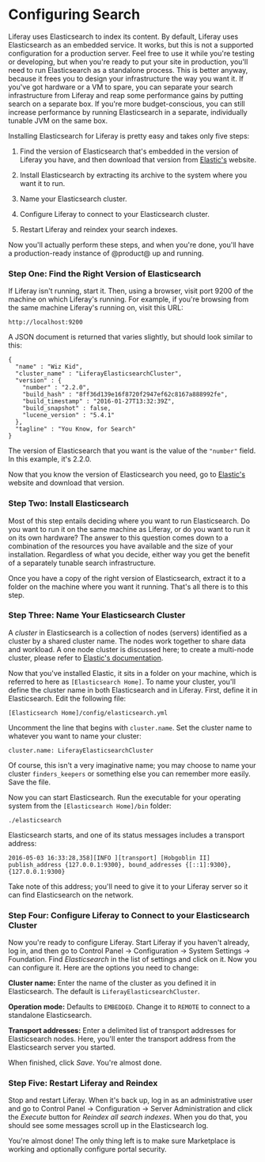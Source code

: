 # Configuring Search [](id=configuring-search)

Liferay uses Elasticsearch to index its content. By default, Liferay uses
Elasticsearch as an embedded service. It works, but this is not a supported
configuration for a production server. Feel free to use it while you're testing
or developing, but when you're ready to put your site in production, you'll need
to run Elasticsearch as a standalone process. This is better anyway, because it
frees you to design your infrastructure the way you want it. If you've got
hardware or a VM to spare, you can separate your search infrastructure from
Liferay and reap some performance gains by putting search on a separate box. If
you're more budget-conscious, you can still increase performance by running
Elasticsearch in a separate, individually tunable JVM on the same box. 

Installing Elasticsearch for Liferay is pretty easy and takes only five steps: 

1. Find the version of Elasticsearch that's embedded in the version of Liferay
   you have, and then download that version from [Elastic's](https://www.elastic.co) 
   website. 

2. Install Elasticsearch by extracting its archive to the system where you want
   it to run. 

3. Name your Elasticsearch cluster.

4. Configure Liferay to connect to your Elasticsearch cluster. 

5. Restart Liferay and reindex your search indexes. 

Now you'll actually perform these steps, and when you're done, you'll have a
production-ready instance of @product@ up and running. 

### Step One: Find the Right Version of Elasticsearch [](id=step-one-find-the-right-version-of-elasticsearch)

If Liferay isn't running, start it. Then, using a browser, visit port 9200 of
the machine on which Liferay's running. For example, if you're browsing from the same machine
Liferay's running on, visit this URL: 

    http://localhost:9200

A JSON document is returned that varies slightly, but should look similar to
this: 

    {
      "name" : "Wiz Kid",
      "cluster_name" : "LiferayElasticsearchCluster",
      "version" : {
        "number" : "2.2.0",
        "build_hash" : "8ff36d139e16f8720f2947ef62c8167a888992fe",
        "build_timestamp" : "2016-01-27T13:32:39Z",
        "build_snapshot" : false,
        "lucene_version" : "5.4.1"
      },
      "tagline" : "You Know, for Search"
    }

The version of Elasticsearch that you want is the value of the `"number"` field.
In this example, it's 2.2.0. 

Now that you know the version of Elasticsearch you need, go to
[Elastic's](https://www.elastic.co) website and download that version. 

### Step Two: Install Elasticsearch [](id=step-two-install-elasticsearch)

Most of this step entails deciding where you want to run Elasticsearch. Do you
want to run it on the same machine as Liferay, or do you want to run it on its
own hardware? The answer to this question comes down to a combination of the
resources you have available and the size of your installation. Regardless of
what you decide, either way you get the benefit of a separately tunable search
infrastructure. 

Once you have a copy of the right version of Elasticsearch, extract it to a
folder on the machine where you want it running. That's all there is to this
step. 

### Step Three: Name Your Elasticsearch Cluster [](id=step-three-name-your-elastic-cluster)

A *cluster* in Elasticsearch is a collection of nodes (servers) identified as a
cluster by a shared cluster name. The nodes work together to share data and
workload. A one node cluster is discussed here; to create a multi-node cluster,
please refer to [Elastic's documentation](https://www.elastic.co/guide/index.html). 

Now that you've installed Elastic, it sits in a folder on your machine, which is
referred to here as `[Elasticsearch Home]`. To name your cluster, you'll define
the cluster name in both Elasticsearch and in Liferay. First, define it in
Elasticsearch. Edit the following file: 

    [Elasticsearch Home]/config/elasticsearch.yml

Uncomment the line that begins with `cluster.name`. Set the cluster name to
whatever you want to name your cluster: 

    cluster.name: LiferayElasticsearchCluster

Of course, this isn't a very imaginative name; you may choose to name your
cluster `finders_keepers` or something else you can remember more easily. Save
the file. 

Now you can start Elasticsearch. Run the executable for your operating system
from the `[Elasticsearch Home]/bin` folder: 

    ./elasticsearch

Elasticsearch starts, and one of its status messages includes a transport address: 

    2016-05-03 16:33:28,358][INFO ][transport] [Hobgoblin II] publish_address {127.0.0.1:9300}, bound_addresses {[::1]:9300}, {127.0.0.1:9300}

Take note of this address; you'll need to give it to your Liferay server so it
can find Elasticsearch on the network. 

### Step Four: Configure Liferay to Connect to your Elasticsearch Cluster [](id=step-four-configure-liferay-to-connect-to-your-elastic-cluster)

Now you're ready to configure Liferay. Start Liferay if you haven't already, log
in, and then go to Control Panel &rarr; Configuration &rarr; System Settings
&rarr; Foundation. Find *Elasticsearch* in the list of settings and click on it.
Now you can configure it. Here are the options you need to change: 

**Cluster name:** Enter the name of the cluster as you defined it in Elasticsearch. The default is `LiferayElasticsearchCluster`.

**Operation mode:** Defaults to `EMBEDDED`. Change it to `REMOTE` to connect to a
standalone Elasticsearch.

**Transport addresses:** Enter a delimited list of transport addresses for
Elasticsearch nodes. Here, you'll enter the transport address from the Elasticsearch server
you started. 

When finished, click *Save*. You're almost done. 

### Step Five: Restart Liferay and Reindex [](id=step-five-restart-liferay-and-reindex)

Stop and restart Liferay. When it's back up, log in as an administrative user
and go to Control Panel &rarr; Configuration &rarr; Server Administration and
click the *Execute* button for *Reindex all search indexes*. When you do that,
you should see some messages scroll up in the Elasticsearch log. 

You're almost done! The only thing left is to make sure Marketplace is working
and optionally configure portal security.